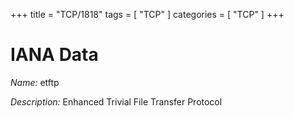 +++
title = "TCP/1818"
tags = [ "TCP" ]
categories = [ "TCP" ]
+++

# IANA Data

_Name:_ etftp

_Description:_ Enhanced Trivial File Transfer Protocol

